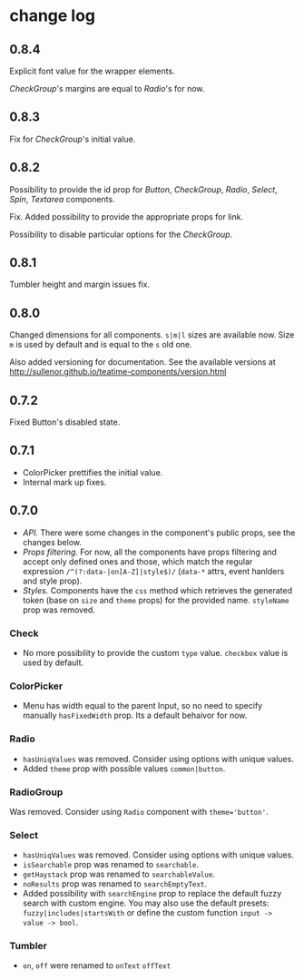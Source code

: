 # change log


## 0.8.4

Explicit font value for the wrapper elements.

*CheckGroup*'s margins are equal to *Radio*'s for now.


## 0.8.3

Fix for *CheckGroup*'s initial value.


## 0.8.2

Possibility to provide the id prop for *Button*, *CheckGroup*, *Radio*, *Select*, *Spin*, *Textarea* components.

Fix. Added possibility to provide the appropriate props for link.

Possibility to disable particular options for the *CheckGroup*.


## 0.8.1

Tumbler height and margin issues fix.


## 0.8.0

Changed dimensions for all components. `s|m|l` sizes are available now. Size `m` is used by default and is equal to the `s` old one.

Also added versioning for documentation. See the available versions at http://sullenor.github.io/teatime-components/version.html


## 0.7.2

Fixed Button's disabled state.


## 0.7.1

- ColorPicker prettifies the initial value.
- Internal mark up fixes.


## 0.7.0

- *API.* There were some changes in the component's public props, see the changes below.
- *Props filtering.* For now, all the components have props filtering and accept only defined ones and those, which match the regular expression `/^(?:data-|on[A-Z]|style$)/` (`data-*` attrs, event hanlders and style prop).
- *Styles.* Components have the `css` method which retrieves the generated token (base on `size` and `theme` props) for the provided name. `styleName` prop was removed.


### Check

- No more possibility to provide the custom `type` value. `checkbox` value is used by default.


### ColorPicker

- Menu has width equal to the parent Input, so no need to specify manually `hasFixedWidth` prop. Its a default behaivor for now.


### Radio

- `hasUniqValues` was removed. Consider using options with unique values.
- Added `theme` prop with possible values `common|button`.


### RadioGroup

Was removed. Consider using `Radio` component with `theme='button'`.


### Select

- `hasUniqValues` was removed. Consider using options with unique values.
- `isSearchable` prop was renamed to `searchable`.
- `getHaystack` prop was renamed to `searchableValue`.
- `noResults` prop was renamed to `searchEmptyText`.
- Added possibility with `searchEngine` prop to replace the default fuzzy search with custom engine. You may also use the default presets: `fuzzy|includes|startsWith` or define the custom function `input -> value -> bool`.


### Tumbler

- `on`, `off` were renamed to `onText` `offText`
